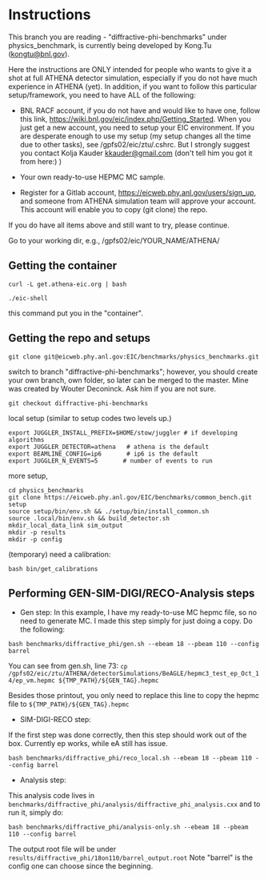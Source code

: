 # Instructions 

This branch you are reading - "diffractive-phi-benchmarks" under physics_benchmark, is currently being developed by Kong.Tu (kongtu@bnl.gov). 

Here the instructions are ONLY intended for people who wants to give it a shot at full ATHENA detector simulation, especially if you do not have much experience in ATHENA (yet). In addition, if you want to follow this particular setup/framework, you need to have ALL of the following:

- BNL RACF account, if you do not have and would like to have one, follow this link, https://wiki.bnl.gov/eic/index.php/Getting_Started. When you just get a new account, you need to setup your EIC environment. If you are desperate enough to use my setup (my setup changes all the time due to other tasks), see /gpfs02/eic/ztu/.cshrc. But I strongly suggest you contact Kolja Kauder <kkauder@gmail.com> (don't tell him you got it from here:) ) 


- Your own ready-to-use HEPMC MC sample.

- Register for a Gitlab account, https://eicweb.phy.anl.gov/users/sign_up, and someone from ATHENA simulation team will approve your account. This account will enable you to copy (git clone) the repo. 

If you do have all items above and still want to try, please continue.

Go to your working dir, e.g., /gpfs02/eic/YOUR_NAME/ATHENA/

## Getting the container

`curl -L get.athena-eic.org | bash`

`./eic-shell`

this command put you in the "container".

## Getting the repo and setups

`git clone git@eicweb.phy.anl.gov:EIC/benchmarks/physics_benchmarks.git`

switch to branch "diffractive-phi-benchmarks"; however, you should create your own branch, own folder, so later can be merged to the master. Mine was created by Wouter Deconinck. Ask him if you are not sure.

`git checkout diffractive-phi-benchmarks`


local setup (similar to setup codes two levels up.)

```
export JUGGLER_INSTALL_PREFIX=$HOME/stow/juggler # if developing algorithms
export JUGGLER_DETECTOR=athena   # athena is the default
export BEAMLINE_CONFIG=ip6       # ip6 is the default
export JUGGLER_N_EVENTS=5 		# number of events to run
```

more setup,

```
cd physics_benchmarks
git clone https://eicweb.phy.anl.gov/EIC/benchmarks/common_bench.git setup
source setup/bin/env.sh && ./setup/bin/install_common.sh
source .local/bin/env.sh && build_detector.sh
mkdir_local_data_link sim_output
mkdir -p results
mkdir -p config
```

(temporary) need a calibration:

`bash bin/get_calibrations`

## Performing GEN-SIM-DIGI/RECO-Analysis steps

- Gen step:
In this example, I have my ready-to-use MC hepmc file, so no need to generate MC. I made this step simply for just doing a copy. Do the following:

`bash benchmarks/diffractive_phi/gen.sh --ebeam 18 --pbeam 110 --config barrel `

You can see from gen.sh, line 73:
`cp /gpfs02/eic/ztu/ATHENA/detectorSimulations/BeAGLE/hepmc3_test_ep_Oct_14/ep_vm.hepmc ${TMP_PATH}/${GEN_TAG}.hepmc`

Besides those printout, you only need to replace this line to copy the hepmc file to `${TMP_PATH}/${GEN_TAG}.hepmc`

- SIM-DIGI-RECO step:

If the first step was done correctly, then this step should work out of the box. Currently ep works, while eA still has issue. 

`bash benchmarks/diffractive_phi/reco_local.sh --ebeam 18 --pbeam 110 --config barrel `

- Analysis step:

This analysis code lives in `benchmarks/diffractive_phi/analysis/diffractive_phi_analysis.cxx` and to run it, simply do:

`bash benchmarks/diffractive_phi/analysis-only.sh --ebeam 18 --pbeam 110 --config barrel`

The output root file will be under `results/diffractive_phi/18on110/barrel_output.root`
Note "barrel" is the config one can choose since the beginning.


